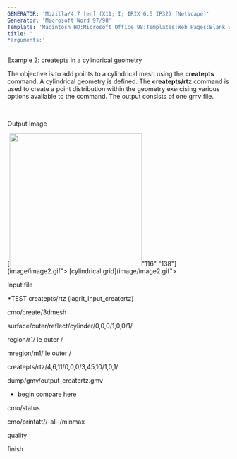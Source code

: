 ```yaml
---
GENERATOR: 'Mozilla/4.7 [en] (X11; I; IRIX 6.5 IP32) [Netscape]'
Generator: 'Microsoft Word 97/98'
Template: 'Macintosh HD:Microsoft Office 98:Templates:Web Pages:Blank Web Page'
title: '
*arguments:'
---
```


 Example 2: createpts in a cylindrical geometry

  The objective is to add points to a cylindrical mesh using the
  **createpts** command.
  A cylindrical geometry is defined. The **createpts/rtz** command is
  used to create a point distribution within the geometry exercising
  various options available to the command. The output consists of one
  gmv file.

   

 Output Image

  [<img height="300" width="300" src="https://lanl.github.io/LaGriT/docs/assets/images/image2tn.gif">"116"
  "138"](image/image2.gif"> [cylindrical
  grid](image/image2.gif">

 Input file

 
*TEST createpts/rtz (lagrit\_input\_creatertz)

 cmo/create/3dmesh

 surface/outer/reflect/cylinder/0,0,0/1,0,0/1/

 region/r1/ le outer /

 mregion/m1/ le outer /

 createpts/rtz/4,6,11/0,0,0/3,45,10/1,0,1/

 dump/gmv/output\_creatertz.gmv

 
* begin compare here

 cmo/status

 cmo/printatt//-all-/minmax

 quality

 finish

 
